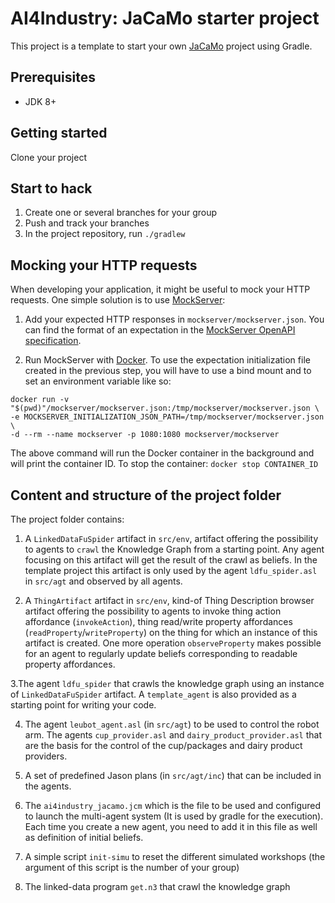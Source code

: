 # AI4Industry: JaCaMo starter project

This project is a template to start your own [JaCaMo](https://github.com/jacamo-lang/jacamo) project using Gradle.

## Prerequisites

- JDK 8+

## Getting started

Clone your project

## Start to hack

1. Create one or several branches for your group
2. Push and track your branches
3. In the project repository, run `./gradlew`

## Mocking your HTTP requests

When developing your application, it might be useful to mock your HTTP requests. One simple solution is to use [MockServer](https://www.mock-server.com/):

1. Add your expected HTTP responses in `mockserver/mockserver.json`. You can find the format of an expectation in the [MockServer OpenAPI specification](https://app.swaggerhub.com/apis/jamesdbloom/mock-server-openapi/5.10.x#/Expectation).

2. Run MockServer with [Docker](https://www.docker.com/). To use the expectation initialization file created in the previous step, you will have to use a bind mount and to set an environment variable like so:

```
docker run -v "$(pwd)"/mockserver/mockserver.json:/tmp/mockserver/mockserver.json \
-e MOCKSERVER_INITIALIZATION_JSON_PATH=/tmp/mockserver/mockserver.json \
-d --rm --name mockserver -p 1080:1080 mockserver/mockserver
```

The above command will run the Docker container in the background and will print the container ID. To stop the container: `docker stop CONTAINER_ID`

## Content and structure of the project folder

The project folder contains:

1. A `LinkedDataFuSpider` artifact in `src/env`, artifact offering the possibility to agents to `crawl` the Knowledge Graph from a starting point. Any agent focusing on this artifact will get the result of the crawl as beliefs.
In the template project this artifact is only used by the agent `ldfu_spider.asl` in `src/agt` and observed by all agents.

2. A `ThingArtifact` artifact in `src/env`, kind-of Thing Description browser artifact offering the possibility to agents to invoke thing action affordance (`invokeAction`), thing read/write property affordances (`readProperty`/`writeProperty`) on the thing for which an instance of this artifact is created. One more operation `observeProperty` makes possible for an agent to regularly update beliefs corresponding to readable property affordances.

3.The agent `ldfu_spider` that crawls the knowledge graph using an instance of `LinkedDataFuSpider` artifact. A `template_agent` is also provided as a starting point for writing your code.

4. The agent `leubot_agent.asl` (in `src/agt`) to be used to control the robot arm. The agents `cup_provider.asl` and `dairy_product_provider.asl` that are the basis for the control of the cup/packages and dairy product providers.

5. A set of predefined Jason plans (in `src/agt/inc`) that can be included in the agents.

6. The `ai4industry_jacamo.jcm` which is the file to be used and configured to launch the multi-agent system (It is used by gradle for the execution). Each time you create a new agent, you need to add it in this file as well as definition of initial beliefs.

7. A simple script `init-simu` to reset the different simulated workshops (the argument of this script is the number of your group)

8. The linked-data program `get.n3` that crawl the knowledge graph
